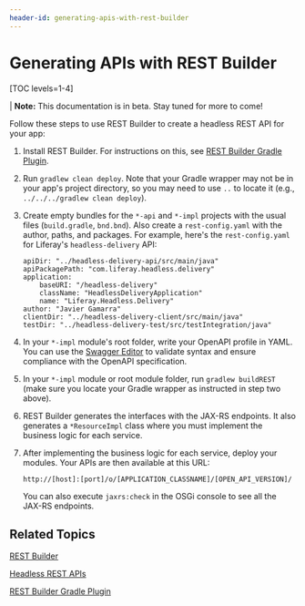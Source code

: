```yaml
---
header-id: generating-apis-with-rest-builder
---
```


# Generating APIs with REST Builder

[TOC levels=1-4]

| **Note:** This documentation is in beta. Stay tuned for more to come! 

Follow these steps to use REST Builder to create a headless REST API for your 
app: 

1.  Install REST Builder. For instructions on this, see 
    [REST Builder Gradle Plugin](/docs/7-2/reference/-/knowledge_base/r/rest-builder-gradle-plugin). 

2.  Run `gradlew clean deploy`. Note that your Gradle wrapper may not be in your 
    app's project directory, so you may need to use `..` to locate it (e.g., 
    `../../../gradlew clean deploy`). 

3.  Create empty bundles for the `*-api` and `*-impl` projects with the usual 
    files (`build.gradle`, `bnd.bnd`). Also create a `rest-config.yaml` with the 
    author, paths, and packages. For example, here's the `rest-config.yaml` for 
    Liferay's `headless-delivery` API: 

        apiDir: "../headless-delivery-api/src/main/java"
        apiPackagePath: "com.liferay.headless.delivery"
        application:
            baseURI: "/headless-delivery"
            className: "HeadlessDeliveryApplication"
            name: "Liferay.Headless.Delivery"
        author: "Javier Gamarra"
        clientDir: "../headless-delivery-client/src/main/java"
        testDir: "../headless-delivery-test/src/testIntegration/java"

4.  In your `*-impl` module's root folder, write your OpenAPI profile in YAML. 
    You can use the 
    [Swagger Editor](https://editor.swagger.io/) 
    to validate syntax and ensure compliance with the OpenAPI specification. 

5.  In your `*-impl` module or root module folder, run `gradlew buildREST` (make 
    sure you locate your Gradle wrapper as instructed in step two above). 

6.  REST Builder generates the interfaces with the JAX-RS endpoints. It also 
    generates a `*ResourceImpl` class where you must implement the business 
    logic for each service. 

7.  After implementing the business logic for each service, deploy your modules. 
    Your APIs are then available at this URL: 

        http://[host]:[port]/o/[APPLICATION_CLASSNAME]/[OPEN_API_VERSION]/

    You can also execute `jaxrs:check` in the OSGi console to see all the JAX-RS 
    endpoints. 

## Related Topics

[REST Builder](/docs/7-2/appdev/-/knowledge_base/a/rest-builder)

[Headless REST APIs](/docs/7-2/frameworks/-/knowledge_base/f/headless-rest-apis)

[REST Builder Gradle Plugin](/docs/7-2/reference/-/knowledge_base/r/rest-builder-gradle-plugin)
